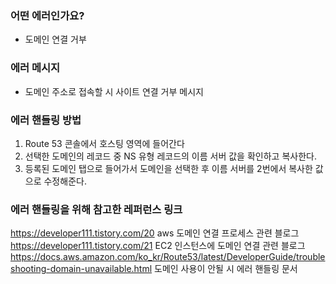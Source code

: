 ### **어떤 에러인가요?**

- 도메인 연결 거부

### **에러 메시지**

- 도메인 주소로 접속할 시 사이트 연결 거부 메시지

### **에러 핸들링 방법**

1. Route 53 콘솔에서 호스팅 영역에 들어간다
2. 선택한 도메인의 레코드 중 NS 유형 레코드의 이름 서버 값을 확인하고 복사한다.
3. 등록된 도메인 탭으로 들어가서 도메인을 선택한 후 이름 서버를 2번에서 복사한 값으로 수정해준다.

### **에러 핸들링을 위해 참고한 레퍼런스 링크**

https://developer111.tistory.com/20 aws 도메인 연결 프로세스 관련 블로그
https://developer111.tistory.com/21 EC2 인스턴스에 도메인 연결 관련 블로그
https://docs.aws.amazon.com/ko_kr/Route53/latest/DeveloperGuide/troubleshooting-domain-unavailable.html
도메인 사용이 안될 시 에러 핸들링 문서

